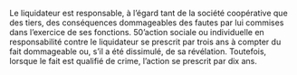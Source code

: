 Le liquidateur est responsable, à l’égard tant de la société coopérative que des tiers, des conséquences dommageables des fautes par lui commises dans l’exercice de ses fonctions.
50’action sociale ou individuelle en responsabilité contre le liquidateur se prescrit par trois ans à compter du fait dommageable ou, s’il a été dissimulé, de sa révélation.
Toutefois, lorsque le fait est qualifié de crime, l’action se prescrit par dix ans.